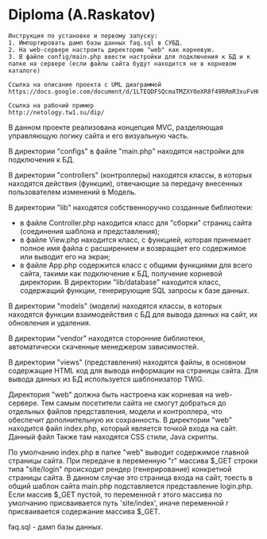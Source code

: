 Diploma (A.Raskatov)
=============================

```
Инструкция по установке и первому запуску:
1. Импортировать дамп базы данных faq.sql в СУБД.
2. На web-сервере настроить директорию "web" как корневую.
3. В файле config/main.php ввести настройки для подключения к БД и к папке на сервере (если файлы сайта будут находится не в корневом каталоге)
```

```
Ссылка на описание проекта с UML диаграммой
https://docs.google.com/document/d/1LTEQDFSQcmaTMZXY0eXR8f49RRmR3xuFvHmMJjBbV8s/pub

Ссылка на рабочий пример
http://netology.tw1.su/dip/
```

В данном проекте реализована концепция MVC, разделяющая управляющую логику сайта и его визуальную часть.

В директории "configs" в файле "main.php" находятся настройки для подключения к БД.

В директории "controllers" (контроллеры) находятся классы, в которых находятся действия (функции), отвечающие за передачу внесенных пользователем изменений в Модель.

В директории "lib" находятся собственноручно созданные библиотеки:
- в файле Controller.php находится класс для "сборки" страниц сайта (соединения шаблона и представления);
- в файле View.php находится класс, с функцией, которая принемает полное имя файла с расширением и возвращает его содержимое или выводит его на экран;
- в файле App.php содержится класс с общими функциями для всего сайта, такими как подключение к БД, получение корневой директории.
В директории "lib/database" находится класс, содержащий функции, генерирующие SQL запросы к базе данных.

В директории "models" (модели) находятся классы, в которых находятся функции взаимодействия с БД для вывода данных на сайт, их обновления и удаления.

В директории "vendor" находятся сторонние библиотеки, автоматически скаченные менеджером зависимостей.

В директории "views" (представления) находятся файлы, в основном содержащие HTML код для вывода информации на страницы сайта. Для вывода данных из БД используется шаблонизатор TWIG.

Директория "web" должна быть настроена как корневая на web-сервере. Тем самым посетители сайта не смогут добраться до отдельных файлов представления, модели и контроллера, что обеспечит дополнительную их сохранность.
В директории "web" находится файл index.php, который является точкой входа на сайт. Данный файл Также там находятся CSS стили, Java скрипты.

По умолчанию index.php в папке "web" выводит содержимое главной страницы сайта.
При передаче в переменную "r" массива $_GET строки типа "site/login" происходит рендер (генерирование) конкретной страницы сайта.
В данном случае это страница входа на сайт, тоесть в общий шаблон сайта main.php подставляется представление login.php.
Если массив $_GET пустой, то переменной r этого массива по умолчанию присваивается путь 'site/index', иначе переменной r присваивается содержание массива $_GET.

faq.sql - дамп базы данных.



